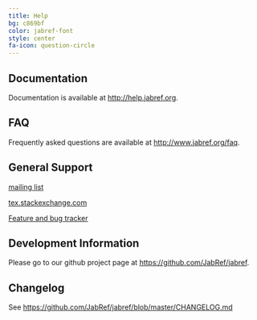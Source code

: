 ```yaml
---
title: Help
bg: c869bf
color: jabref-font
style: center
fa-icon: question-circle
---
```


## Documentation

Documentation is available at <http://help.jabref.org>.

## FAQ

Frequently asked questions are available at <http://www.jabref.org/faq>.

## General Support

[mailing list](https://lists.sourceforge.net/lists/listinfo/jabref-users)

[tex.stackexchange.com](http://tex.stackexchange.com/tags/jabref/)

[Feature and bug tracker](https://github.com/JabRef/jabref/issues)

## Development Information

Please go to our github project page at <https://github.com/JabRef/jabref>.

## Changelog

See <https://github.com/JabRef/jabref/blob/master/CHANGELOG.md>
